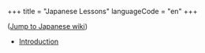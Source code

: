 +++
title = "Japanese Lessons"
languageCode = "en"
+++

([Jump to Japanese
wiki](/ja/%25E3%2583%25AC%25E3%2583%2583%25E3%2582%25B9%25E3%2583%25B3))

  - [Introduction](/ja/%E7%B7%92%E8%AB%96)
